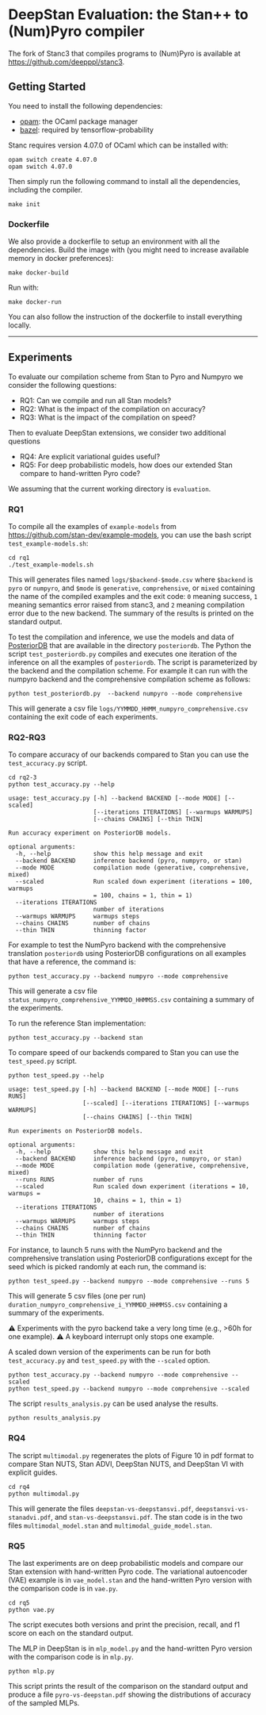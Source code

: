# DeepStan Evaluation: the Stan++ to (Num)Pyro compiler

The fork of Stanc3 that compiles programs to (Num)Pyro is available at https://github.com/deepppl/stanc3.

## Getting Started

You need to install the following dependencies:
- [opam](https://opam.ocaml.org/): the OCaml package manager
- [bazel](https://bazel.build/): required by tensorflow-probability

Stanc requires version 4.07.0 of OCaml which can be installed with:
```
opam switch create 4.07.0
opam switch 4.07.0
```

Then simply run the following command to install all the dependencies, including the compiler.
```
make init
```

### Dockerfile

We also provide a dockerfile to setup an environment with all the dependencies.
Build the image with (you might need to increase available memory in docker preferences):
```
make docker-build
```

Run with:
```
make docker-run
```

You can also follow the instruction of the dockerfile to install everything locally.

------------------------------------------------------------------

## Experiments

To evaluate our compilation scheme from Stan to Pyro and Numpyro we consider the following questions:
- RQ1: Can we compile and run all Stan models?
- RQ2: What is the impact of the compilation on accuracy?
- RQ3: What is the impact of the compilation on speed?

Then to evaluate DeepStan extensions, we consider two additional questions
- RQ4: Are explicit variational guides useful?
- RQ5: For deep probabilistic models, how does our extended Stan compare to hand-written Pyro code?

We assuming that the current working directory is `evaluation`.

### RQ1

To compile all the examples of `example-models` from https://github.com/stan-dev/example-models, you can use the bash script `test_example-models.sh`:

```
cd rq1
./test_example-models.sh
```

This will generates files named `logs/$backend-$mode.csv` where `$backend` is `pyro` or `numpyro`, and `$mode` is `generative`, `comprehensive`, or `mixed` containing the name of the compiled examples and the exit code:
`0` meaning success,
`1` meaning semantics error raised from stanc3,
and `2` meaning compilation error due to the new backend.
The summary of the results is printed on the standard output.

To test the compilation and inference, we use the models and data of [PosteriorDB](https://github.com/stan-dev/posteriordb) that are available in the directory `posteriordb`.
The Python the script `test_posteriordb.py` compiles and executes one iteration of the inference on all the examples of `posteriordb`.
The script is parameterized by the backend and the compilation scheme.
For example it can run with the numpyro backend and the comprehensive compilation scheme as follows:

```
python test_posteriordb.py  --backend numpyro --mode comprehensive
```

This will generate a csv file `logs/YYMMDD_HHMM_numpyro_comprehensive.csv` containing the exit code of each experiments.

### RQ2-RQ3

To compare accuracy of our backends compared to Stan you can use the `test_accuracy.py` script.

```
cd rq2-3
python test_accuracy.py --help

usage: test_accuracy.py [-h] --backend BACKEND [--mode MODE] [--scaled]
                        [--iterations ITERATIONS] [--warmups WARMUPS]
                        [--chains CHAINS] [--thin THIN]

Run accuracy experiment on PosteriorDB models.

optional arguments:
  -h, --help            show this help message and exit
  --backend BACKEND     inference backend (pyro, numpyro, or stan)
  --mode MODE           compilation mode (generative, comprehensive, mixed)
  --scaled              Run scaled down experiment (iterations = 100, warmups
                        = 100, chains = 1, thin = 1)
  --iterations ITERATIONS
                        number of iterations
  --warmups WARMUPS     warmups steps
  --chains CHAINS       number of chains
  --thin THIN           thinning factor
```

For example to test the NumPyro backend with the comprehensive translation `posteriordb` using PosteriorDB configurations on all examples that have a reference, the command is:

```
python test_accuracy.py --backend numpyro --mode comprehensive
```

This will generate a csv file `status_numpyro_comprehensive_YYMMDD_HHMMSS.csv` containing a summary of the experiments.

To run the reference Stan implementation:

```
python test_accuracy.py --backend stan
```

To compare speed of our backends compared to Stan you can use the `test_speed.py` script.

```
python test_speed.py --help

usage: test_speed.py [-h] --backend BACKEND [--mode MODE] [--runs RUNS]
                     [--scaled] [--iterations ITERATIONS] [--warmups WARMUPS]
                     [--chains CHAINS] [--thin THIN]

Run experiments on PosteriorDB models.

optional arguments:
  -h, --help            show this help message and exit
  --backend BACKEND     inference backend (pyro, numpyro, or stan)
  --mode MODE           compilation mode (generative, comprehensive, mixed)
  --runs RUNS           number of runs
  --scaled              Run scaled down experiment (iterations = 10, warmups =
                        10, chains = 1, thin = 1)
  --iterations ITERATIONS
                        number of iterations
  --warmups WARMUPS     warmups steps
  --chains CHAINS       number of chains
  --thin THIN           thinning factor
```

For instance, to launch 5 runs with the NumPyro backend and the comprehensive translation using PosteriorDB configurations except for the seed which is picked randomly at each run, the command is:

```
python test_speed.py --backend numpyro --mode comprehensive --runs 5
```

This will generate 5 csv files (one per run) `duration_numpyro_comprehensive_i_YYMMDD_HHMMSS.csv` containing a summary of the experiments.


:warning: Experiments with the pyro backend take a very long time (e.g., >60h for one example).
:warning: A keyboard interrupt only stops one example.

A scaled down version of the experiments can be run for both `test_accuracy.py` and `test_speed.py` with the `--scaled` option.

```
python test_accuracy.py --backend numpyro --mode comprehensive --scaled
python test_speed.py --backend numpyro --mode comprehensive --scaled
```

The script `results_analysis.py` can be used analyse the results.

```
python results_analysis.py
```

### RQ4

The script `multimodal.py` regenerates the plots of Figure 10 in pdf format to compare Stan NUTS, Stan ADVI, DeepStan NUTS, and DeepStan VI with explicit guides.

```
cd rq4
python multimodal.py
```

This will generate the files  `deepstan-vs-deepstansvi.pdf`, `deepstansvi-vs-stanadvi.pdf`, and `stan-vs-deepstansvi.pdf`.
The stan code is in the two files `multimodal_model.stan` and `multimodal_guide_model.stan`.

### RQ5

The last experiments are on deep probabilistic models and compare our Stan extension with hand-written Pyro code.
The variational autoencoder (VAE) example is in `vae_model.stan` and the hand-written Pyro version with the comparison code is in `vae.py`.

```
cd rq5
python vae.py
```

The script executes both versions and print the precision, recall, and f1 score on each on the standard output.

The MLP in DeepStan is in `mlp_model.py` and the hand-written Pyro version with the comparison code is in `mlp.py`.

```
python mlp.py
```

This script prints the result of the comparison on the standard output and produce a file `pyro-vs-deepstan.pdf` showing the distributions of accuracy of the sampled MLPs.
